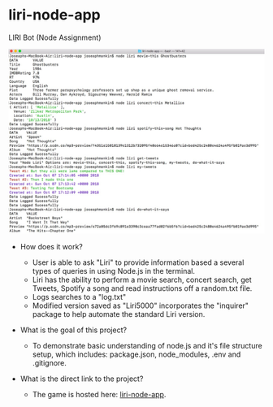 # liri-node-app
LIRI Bot (Node Assignment)

![Alt text](images/liriscreenshot.jpg?raw=true "liri Screenshot")


- How does it work? 
  * User is able to ask "Liri" to provide information based a several types of queries in using Node.js in the terminal.
  * Liri has the ability to perform a movie search, concert search, get Tweets, Spotify a song and read instructions off a random.txt file.
  * Logs searches to a "log.txt"
  * Modified version saved as "Liri5000" incorporates the "inquirer" package to help automate the standard Liri version.
  

- What is the goal of this project?
  * To demonstrate basic understanding of node.js and it's file structure setup, which includes: package.json, node_modules, .env and .gitignore. 
  
- What is the direct link to the project?
  * The game is hosted here: [liri-node-app](https://joseaphmankin.github.io/liri-node-app).

  